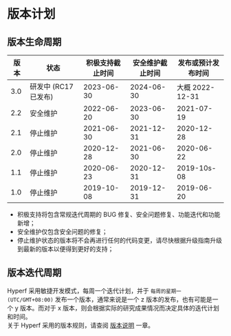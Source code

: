 # 版本计划

## 版本生命周期

| 版本 | 状态             | 积极支持截止时间   | 安全维护截止时间   | 发布或预计发布时间     |
| ---- |----------------|------------|------------|---------------|
| 3.0  | 研发中 (RC17 已发布) | 2023-06-30 | 2024-06-30 | 大概 2022-12-31 |
| 2.2  | 安全维护           | 2022-06-20 | 2023-06-30 | 2021-07-19    |
| 2.1  | 停止维护           | 2021-06-30 | 2021-12-31 | 2020-12-28    |
| 2.0  | 停止维护           | 2020-12-28 | 2021-06-30 | 2020-06-22    |
| 1.1  | 停止维护           | 2020-06-23 | 2020-12-31 | 2019-10s-08   |
| 1.0  | 停止维护           | 2019-10-08 | 2019-12-31 | 2019-06-20    |

* 积极支持将包含常规迭代周期的 BUG 修复、安全问题修复、功能迭代和功能新增；
* 安全维护仅包含安全问题的修复；
* 停止维护状态的版本将不会再进行任何的代码变更，请尽快根据升级指南升级到最新的版本以便得到更好的支持；


## 版本迭代周期

Hyperf 采用敏捷开发模式，每周一个迭代计划，并于 `每周的星期一 (UTC/GMT+08:00)` 发布一个版本，通常来说是一个 z 版本的发布，也有可能是一个 y 版本。而对于 x 版本，则会根据实际的研究成果情况而决定具体的迭代计划和时间。   
关于 Hyperf 采用的版本规则，请查阅 [版本说明](zh-cn/versions.md) 一章。
